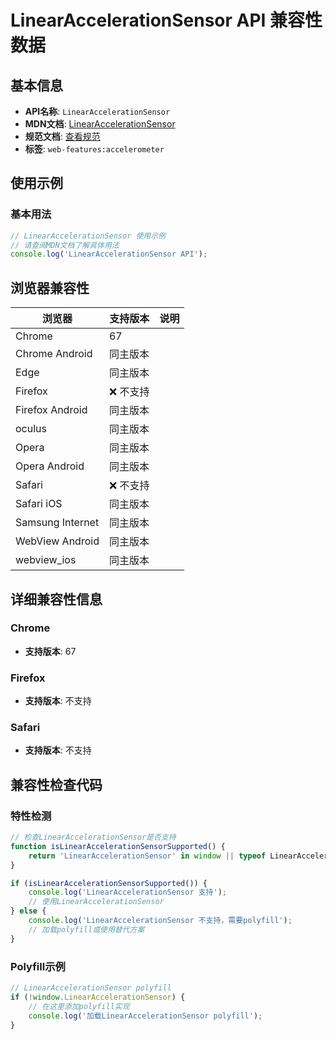 # LinearAccelerationSensor API 兼容性数据

## 基本信息

- **API名称**: `LinearAccelerationSensor`
- **MDN文档**: [LinearAccelerationSensor](https://developer.mozilla.org/docs/Web/API/LinearAccelerationSensor)
- **规范文档**: [查看规范](https://w3c.github.io/accelerometer/#linearaccelerationsensor-interface)
- **标签**: `web-features:accelerometer`

## 使用示例

### 基本用法

```javascript
// LinearAccelerationSensor 使用示例
// 请查阅MDN文档了解具体用法
console.log('LinearAccelerationSensor API');
```

## 浏览器兼容性

| 浏览器 | 支持版本 | 说明 |
|--------|----------|------|
| Chrome | 67 |  |
| Chrome Android | 同主版本 |  |
| Edge | 同主版本 |  |
| Firefox | ❌ 不支持 |  |
| Firefox Android | 同主版本 |  |
| oculus | 同主版本 |  |
| Opera | 同主版本 |  |
| Opera Android | 同主版本 |  |
| Safari | ❌ 不支持 |  |
| Safari iOS | 同主版本 |  |
| Samsung Internet | 同主版本 |  |
| WebView Android | 同主版本 |  |
| webview_ios | 同主版本 |  |

## 详细兼容性信息

### Chrome

- **支持版本**: 67

### Firefox

- **支持版本**: 不支持

### Safari

- **支持版本**: 不支持

## 兼容性检查代码

### 特性检测

```javascript
// 检查LinearAccelerationSensor是否支持
function isLinearAccelerationSensorSupported() {
    return 'LinearAccelerationSensor' in window || typeof LinearAccelerationSensor !== 'undefined';
}

if (isLinearAccelerationSensorSupported()) {
    console.log('LinearAccelerationSensor 支持');
    // 使用LinearAccelerationSensor
} else {
    console.log('LinearAccelerationSensor 不支持，需要polyfill');
    // 加载polyfill或使用替代方案
}
```

### Polyfill示例

```javascript
// LinearAccelerationSensor polyfill
if (!window.LinearAccelerationSensor) {
    // 在这里添加polyfill实现
    console.log('加载LinearAccelerationSensor polyfill');
}
```

